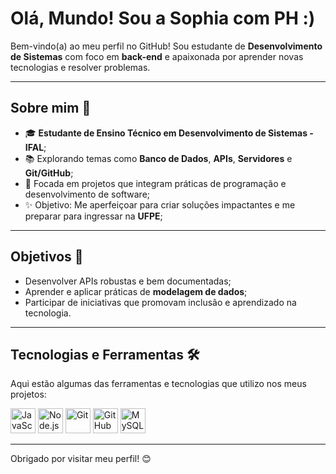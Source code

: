 # Olá, Mundo! Sou a Sophia com PH :)

Bem-vindo(a) ao meu perfil no GitHub! Sou estudante de **Desenvolvimento de Sistemas** com foco em **back-end** e apaixonada por aprender novas tecnologias e resolver problemas. 

---

## Sobre mim 🌟
- 🎓 **Estudante de Ensino Técnico em Desenvolvimento de Sistemas - IFAL**;
- 📚 Explorando temas como **Banco de Dados**, **APIs**, **Servidores** e **Git/GitHub**;
- 🌟 Focada em projetos que integram práticas de programação e desenvolvimento de software;
- ✨ Objetivo: Me aperfeiçoar para criar soluções impactantes e me preparar para ingressar na **UFPE**;

---

## Objetivos 🚀
- Desenvolver APIs robustas e bem documentadas;
- Aprender e aplicar práticas de **modelagem de dados**;
- Participar de iniciativas que promovam inclusão e aprendizado na tecnologia.

---

## Tecnologias e Ferramentas 🛠️
Aqui estão algumas das ferramentas e tecnologias que utilizo nos meus projetos:

<!-- Adicione os ícones das ferramentas que você utiliza, como HTML, CSS, JavaScript, Node.js, etc. -->
<p align="left">
  <img src="https://cdn.jsdelivr.net/gh/devicons/devicon/icons/javascript/javascript-original.svg" alt="JavaScript" width="40" height="40"/>
  <img src="https://cdn.jsdelivr.net/gh/devicons/devicon/icons/nodejs/nodejs-original.svg" alt="Node.js" width="40" height="40"/>
  <img src="https://cdn.jsdelivr.net/gh/devicons/devicon/icons/git/git-original.svg" alt="Git" width="40" height="40"/>
  <img src="https://cdn.jsdelivr.net/gh/devicons/devicon/icons/github/github-original.svg" alt="GitHub" width="40" height="40"/>
  <img src="https://cdn.jsdelivr.net/gh/devicons/devicon/icons/mysql/mysql-original-wordmark.svg" alt="MySQL" width="40" height="40"/>
</p>

---

Obrigado por visitar meu perfil! 😊

